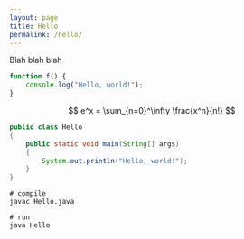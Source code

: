 ```yaml
---
layout: page
title: Hello
permalink: /hello/
---
```


Blah blah blah

```javascript
function f() {
    console.log("Hello, world!");
}
```

$$ e^x = \sum_{n=0}^\infty \frac{x^n}{n!} $$


```java
public class Hello
{
    public static void main(String[] args)
    {
        System.out.println("Hello, world!");
    }
}
```

<main>
</main>


```console
# compile
javac Hello.java

# run
java Hello
```

<script src="unit_circle.js"></script>


